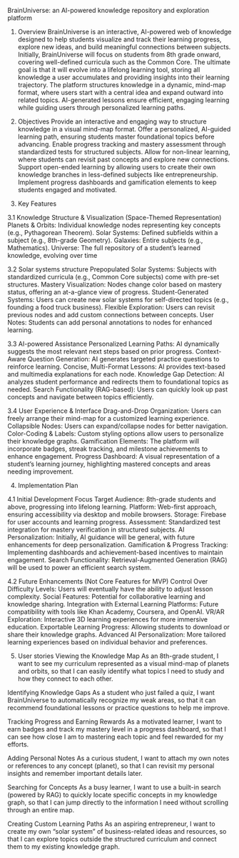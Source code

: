 BrainUniverse: an AI-powered knowledge repository and exploration platform

1. Overview
BrainUniverse is an interactive, AI-powered web of knowledge designed to help students visualize and track their learning progress, explore new ideas, and build meaningful connections between subjects.
Initially, BrainUniverse will focus on students from 8th grade onward, covering well-defined curricula such as the Common Core. The ultimate goal is that it will evolve into a lifelong learning tool, storing all knowledge a user accumulates and providing insights into their learning trajectory.
The platform structures knowledge in a dynamic, mind-map format, where users start with a central idea and expand outward into related topics. AI-generated lessons ensure efficient, engaging learning while guiding users through personalized learning paths.

2. Objectives
Provide an interactive and engaging way to structure knowledge in a visual mind-map format.
Offer a personalized, AI-guided learning path, ensuring students master foundational topics before advancing.
Enable progress tracking and mastery assessment through standardized tests for structured subjects.
Allow for non-linear learning, where students can revisit past concepts and explore new connections.
Support open-ended learning by allowing users to create their own knowledge branches in less-defined subjects like entrepreneurship.
Implement progress dashboards and gamification elements to keep students engaged and motivated.

3. Key Features

3.1 Knowledge Structure & Visualization (Space-Themed Representation)
Planets & Orbits: Individual knowledge nodes representing key concepts (e.g., Pythagorean Theorem).
Solar Systems: Defined subfields within a subject (e.g., 8th-grade Geometry).
Galaxies: Entire subjects (e.g., Mathematics).
Universe: The full repository of a student’s learned knowledge, evolving over time

3.2 Solar systems structure
Prepopulated Solar Systems: Subjects with standardized curricula (e.g., Common Core subjects) come with pre-set structures.
Mastery Visualization: Nodes change color based on mastery status, offering an at-a-glance view of progress.
Student-Generated Systems: Users can create new solar systems for self-directed topics (e.g., founding a food truck business).
Flexible Exploration: Users can revisit previous nodes and add custom connections between concepts.
User Notes: Students can add personal annotations to nodes for enhanced learning.

3.3 AI-powered Assistance
Personalized Learning Paths: AI dynamically suggests the most relevant next steps based on prior progress.
Context-Aware Question Generation: AI generates targeted practice questions to reinforce learning.
Concise, Multi-Format Lessons: AI provides text-based and multimedia explanations for each node.
Knowledge Gap Detection: AI analyzes student performance and redirects them to foundational topics as needed.
Search Functionality (RAG-based): Users can quickly look up past concepts and navigate between topics efficiently.

3.4 User Experience & Interface
Drag-and-Drop Organization: Users can freely arrange their mind-map for a customized learning experience.
Collapsible Nodes: Users can expand/collapse nodes for better navigation.
Color-Coding & Labels: Custom styling options allow users to personalize their knowledge graphs.
Gamification Elements: The platform will incorporate badges, streak tracking, and milestone achievements to enhance engagement.
Progress Dashboard: A visual representation of a student’s learning journey, highlighting mastered concepts and areas needing improvement.

4. Implementation Plan

4.1 Initial Development Focus
Target Audience: 8th-grade students and above, progressing into lifelong learning.
Platform: Web-first approach, ensuring accessibility via desktop and mobile browsers.
Storage: Firebase for user accounts and learning progress.
Assessment: Standardized test integration for mastery verification in structured subjects.
AI Personalization: Initially, AI guidance will be general, with future enhancements for deep personalization.
Gamification & Progress Tracking: Implementing dashboards and achievement-based incentives to maintain engagement.
Search Functionality: Retrieval-Augmented Generation (RAG) will be used to power an efficient search system.

4.2 Future Enhancements (Not Core Features for MVP)
Control Over Difficulty Levels: Users will eventually have the ability to adjust lesson complexity.
Social Features: Potential for collaborative learning and knowledge sharing.
Integration with External Learning Platforms: Future compatibility with tools like Khan Academy, Coursera, and OpenAI.
VR/AR Exploration: Interactive 3D learning experiences for more immersive education.
Exportable Learning Progress: Allowing students to download or share their knowledge graphs.
Advanced AI Personalization: More tailored learning experiences based on individual behavior and preferences.

 5. User stories
Viewing the Knowledge Map
As an 8th-grade student, I want to see my curriculum represented as a visual mind-map of planets and orbits, so that I can easily identify what topics I need to study and how they connect to each other.

Identifying Knowledge Gaps
As a student who just failed a quiz, I want BrainUniverse to automatically recognize my weak areas, so that it can recommend foundational lessons or practice questions to help me improve.

Tracking Progress and Earning Rewards
As a motivated learner, I want to earn badges and track my mastery level in a progress dashboard, so that I can see how close I am to mastering each topic and feel rewarded for my efforts.

Adding Personal Notes
As a curious student, I want to attach my own notes or references to any concept (planet), so that I can revisit my personal insights and remember important details later.

Searching for Concepts
As a busy learner, I want to use a built-in search (powered by RAG) to quickly locate specific concepts in my knowledge graph, so that I can jump directly to the information I need without scrolling through an entire map.

Creating Custom Learning Paths
As an aspiring entrepreneur, I want to create my own “solar system” of business-related ideas and resources, so that I can explore topics outside the structured curriculum and connect them to my existing knowledge graph.